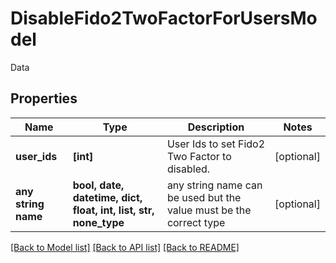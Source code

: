 # DisableFido2TwoFactorForUsersModel

Data

## Properties
Name | Type | Description | Notes
------------ | ------------- | ------------- | -------------
**user_ids** | **[int]** | User Ids to set Fido2 Two Factor to disabled. | [optional] 
**any string name** | **bool, date, datetime, dict, float, int, list, str, none_type** | any string name can be used but the value must be the correct type | [optional]

[[Back to Model list]](../README.md#documentation-for-models) [[Back to API list]](../README.md#documentation-for-api-endpoints) [[Back to README]](../README.md)


